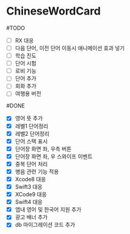 # ChineseWordCard

#TODO
- [ ] RX 대응
- [ ] 다음 단어, 이전 단어 이동시 애니메이션 효과 넣기
- [ ] 학습 진도
- [ ] 단어 시험
- [ ] 로비 기능 
- [ ] 단어 추가
- [ ] 회화 추가
- [ ] 여행용 버전

#DONE
- [x] 영어 뜻 추가
- [x] 레벨1 단어정리
- [x] 레벨2 단어정리
- [x] 단어 스택 표시
- [x] 단어장 화면 좌, 우측 버튼
- [x] 단어장 화면 좌, 우 스와이프 이벤트
- [x] 중복 단어 처리
- [x] 병음 관련 기능 적용
- [x] Xcode8 대응
- [x] Swift3 대응
- [x] XCode9 대응
- [x] Swift4 대응
- [x] 앱내 영어 및 한국어 지원 추가
- [x] 광고 배너 추가 
- [x] db 마이그레이션 코드 추가
